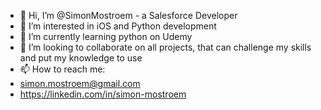 - 👋 Hi, I’m @SimonMostroem - a Salesforce Developer
- 👀 I’m interested in iOS and Python development
- 🌱 I’m currently learning python on Udemy
- 💞️ I’m looking to collaborate on all projects, that can challenge my skills and put my knowledge to use
- 📫 How to reach me:
-  simon.mostroem@gmail.com
-  https://linkedin.com/in/simon-mostroem

<!---
SimonMostroem/SimonMostroem is a ✨ special ✨ repository because its `README.md` (this file) appears on your GitHub profile.
You can click the Preview link to take a look at your changes.
--->

